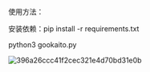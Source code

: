 使用方法：

安装依赖：pip install -r requirements.txt

python3 gookaito.py


![396a26ccc41f2cec321e4d70bd31e0b](https://github.com/user-attachments/assets/989e68da-e720-4402-89ba-b80fb3e46de8)

